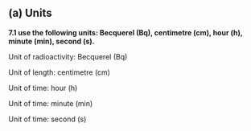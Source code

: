 ## (a) Units

**7.1 use the following units: Becquerel (Bq), centimetre (cm), hour (h), minute (min), second (s).**

Unit of radioactivity: Becquerel (Bq)

Unit of length: centimetre (cm)

Unit of time: hour (h)

Unit of time: minute (min)

Unit of time: second (s)
